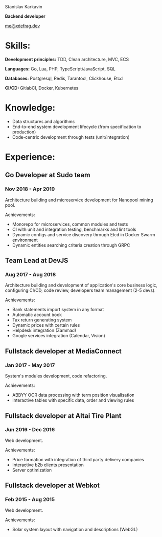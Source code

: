 <div class="org-center">
Stanislav Karkavin

****Backend developer****

me@xdefrag.dev
</div>


# Skills:

****Development principles:**** TDD, Clean architecture, MVC, ECS

****Languages:**** Go, Lua, PHP, TypeScript/JavaScript, SQL

****Databases:**** Postgresql, Redis, Tarantool, Clickhouse, Etcd

****CI/CD:**** GitlabCI, Docker, Kubernetes


# Knowledge:

-   Data structures and algorithms
-   End-to-end system development lifecycle (from specification to production)
-   Code-centric development through tests (unit/integration)


# Experience:


## Go Developer at Sudo team


### Nov 2018 - Apr 2019

Architecture building and microservice development for Nanopool mining pool.

Achievements:

-   Monorepo for microservices, common modules and tests
-   CI with unit and integration testing, benchmarks and lint tools
-   Dynamic configs and service discovery through Etcd in Docker Swarm environment
-   Dynamic entities searching criteria creation through GRPC


## Team Lead at DevJS


### Aug 2017 - Aug 2018

Architecture building and development of application's core business logic, configuring CI/CD, code review, developers team management (2-5 devs).

Achievements:

-   Bank statements import system in any format
-   Automatic account book
-   Tax return generating system
-   Dynamic prices with certain rules
-   Helpdesk integration (Zammad)
-   Google services integration (Calendar, Vision)


## Fullstack developer at MediaConnect


### Jan 2017 - May 2017

System's modules development, code refactoring.

Achievements:

-   ABBYY OCR data processing with term position visualisation
-   Interactive tables with specific data, order and viewing rules


## Fullstack developer at Altai Tire Plant


### Jun 2016 - Dec 2016

Web development.

Achievements:

-   Price formation with integration of third party delivery companies
-   Interactive b2b clients presentation
-   Server optimization


## Fullstack developer at Webkot


### Feb 2015 - Aug 2015

Web development.

Achievements:

-   Solar system layout with navigation and descriptions (WebGL)

